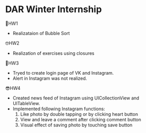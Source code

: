 # DAR Winter Internship

🙂HW1

- Realizataion of Bubble Sort

🤓HW2

- Realization of exercises using closures

🤯HW3

- Tryed to create login page of VK and Instagram. 
- Alert in Instagram was not realized.

😎HW4

- Created news feed of Instagram using UICollectionView and UITableView.
- Implemented following Instagram functions:
  1. Like photo by double tapping or by clicking heart button
  2. View and leave a comment after clicking comment button
  3. Visual effect of saving photo by touching save button
  

